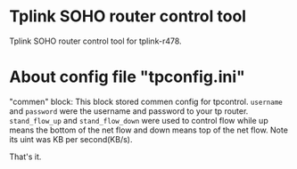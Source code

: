 Tplink SOHO router control tool
===============================


Tplink SOHO router control tool for tplink-r478.

About config file "tpconfig.ini"
================================

"commen" block:
This block stored commen config for tpcontrol.
`username` and `password` were the username and password to your tp router.
`stand_flow_up` and `stand_flow_down` were used to control flow while up
means the bottom of the net flow and down means top of the net flow. Note its
uint was KB per second(KB/s).

That's it.
 

